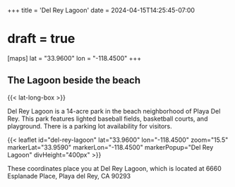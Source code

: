 +++
title = 'Del Rey Lagoon'
date = 2024-04-15T14:25:45-07:00
# draft = true
[maps]
lat = "33.9600"
lon = "-118.4500"
+++
## The Lagoon beside the beach
{{< lat-long-box >}}

Del Rey Lagoon is a 14-acre park in the beach neighborhood of Playa Del Rey. This park features lighted baseball fields, basketball courts, and playground. There is a parking lot availability for visitors.

<!--more-->

{{< leaflet id="del-rey-lagoon" lat="33.9600" lon="-118.4500" zoom="15.5" markerLat="33.9590" markerLon="-118.4500" markerPopup="Del Rey Lagoon" divHeight="400px" >}}

These coordinates place you at Del Rey Lagoon, which is located at 6660 Esplanade Place, Playa del Rey, CA 90293

